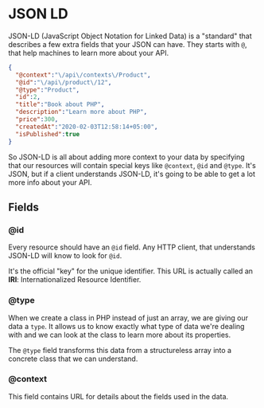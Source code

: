 # JSON LD

JSON-LD (JavaScript Object Notation for Linked Data) is a "standard" that describes a few extra fields that your JSON can have.
They starts with `@`, that help machines to learn more about your API.

```json
{ 
  "@context":"\/api\/contexts\/Product",
  "@id":"\/api\/product\/12",
  "@type":"Product",
  "id":2,
  "title":"Book about PHP",
  "description":"Learn more about PHP",
  "price":300,
  "createdAt":"2020-02-03T12:58:14+05:00",
  "isPublished":true
}
```

So JSON-LD is all about adding more context to your data by specifying that our resources will contain special keys like `@context`, `@id` and `@type`. It's JSON, but if a client understands JSON-LD, it's going to be able to get a lot more info about your API.

## Fields

### @id

Every resource should have an `@id` field. Any HTTP client, that understands JSON-LD will know to look for `@id`. 

It's the official "key" for the unique identifier.
This URL is actually called an **IRI**: Internationalized Resource Identifier.

### @type

When we create a class in PHP instead of just an array, we are giving our data a `type`. 
It allows us to know exactly what type of data we're dealing with and we can look at the class 
to learn more about its properties. 

The `@type` field transforms this data from a structureless array into a concrete class 
that we can understand.

### @context

This field contains URL for details about the fields used in the data.
